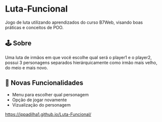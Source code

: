 # Luta-Funcional

Jogo de luta utilizando aprendizados do curso B7Web, visando boas práticas e conceitos de POO.

<h2>🕹 Sobre</h2>
Uma luta de irmãos em que você escolhe qual será o player1 e o player2, possui 3 personagens separados hierárquicamente como irmão mais velho, do meio e mais novo.

<h2>🚀 Novas Funcionalidades</h2>

- Menu para escolher qual personagem
- Opção de jogar novamente
- Vizualização do personagem

https://jppadilha1.github.io/Luta-Funcional/
